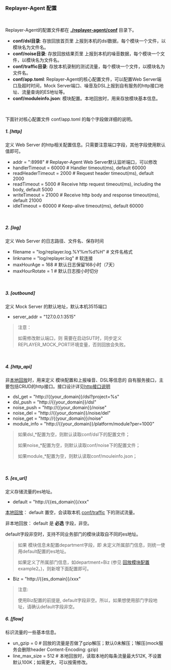 ### Replayer-Agent 配置

<br>

Replayer-Agent的配置文件都在 **[./replayer-agent/conf](../../replayer-agent/conf)** 目录下。

* **conf/dsl目录**: 存放回放首页里 上报到本机的dsl数据，每个模块一个文件，以模块名为文件名。
* **conf/noise目录**: 存放回放结果页里 上报到本机的噪音数据，每个模块一个文件，以模块名为文件名。
* **conf/traffic目录**: 存放本机录制的测试流量，每个模块一个文件，以模块名为文件名。
* **conf/app.toml**: Replayer-Agent的核心配置文件，可以配置Web Server端口及超时时间，Mock Server端口、噪音及DSL上报到自有服务的http接口地址、流量查询的ES地址等。
* **conf/moduleinfo.json**: 模块配置。本地回放时，用来存放模块基本信息。

<br>

下面针对核心配置文件 conf/app.toml 的每个字段做详细的说明。

##### 1. [http]

定义 Web Server 的http相关配置信息。只需要注意端口字段，其他字段使用默认值即可。

* addr = ":8998"           # Replayer-Agent Web Server默认监听端口，可以修改
* handlerTimeout = 60000   # Handler timeout(ms), default 60000
* readHeaderTimeout = 2000 # Request header timeout(ms), default 2000
* readTimeout = 5000       # Receive http request timeout(ms), including the body, default 5000
* writeTimeout = 21000     # Receive http body and response timeout(ms), default 21000
* idleTimeout = 60000      # Keep-alive timeout(ms), default 60000

<br>

##### 2. [log]

定义 Web Server 的日志路径、文件名、保存时间

* filename      = "log/replayer.log.%Y%m%d%H" # 文件名格式
* linkname      = "log/replayer.log"          # 软连接
* maxHourAge    = 168                         # 默认日志保留168小时（7天）
* maxHourRotate = 1                           # 默认日志按小时切分

<br>

##### 3. [outbound]

定义 Mock Server 的默认地址，默认本机3515端口

* server_addr = "127.0.0.1:3515"

> 注意：
>
> 如需修改默认端口，则 需要在启动SUT时，同步定义REPLAYER_MOCK_PORT环境变量，否则回放会失败。

<br>

##### 4. [http_api]

非[本地回放](./README.md#4本地回放)时，用来定义 模块配置和上报噪音、DSL等信息的 自有服务接口，主要包括CRUD的http接口。接口设计详见[http接口说明](./conf/http_api.md)

* dsl_get = "http://{{your_domain}}/dsl?project=%s"
* dsl_push = "http://{{your_domain}}/dsl"
* noise_push = "http://{{your_domain}}/noise"
* noise_del = "http://{{your_domain}}/noise/del"
* noise_get = "http://{{your_domain}}/noise"
* module_info = "http://{{your_domain}}/platform/module?per=1000"

> 如果dsl_\*配置为空，则默认读取conf/dsl下的配置文件；
>
> 如果noise_\*配置为空，则默认读取conf/noise下的配置文件；
>
> 如果module_\*配置为空，则默认读取conf/mouleinfo.json；

<br>

##### 5. [es_url]

定义存储流量的es地址。

* default = "http://{{es_domain}}/xxx"

[本地回放](./README.md#4本地回放)： default 置空，会读取本机 [conf/traffic](../../replayer-agent/conf/traffic) 下的测试流量。

非本地回放： default 是 **必选** 字段，非空。


default字段非空时，支持不同业务部门的模块读取自不同的es地址。

> 如果 模块信息未配置department字段，即 未定义所属部门信息，则统一使用default配置的es地址。
> 
> 如果定义了所属部门信息，如department=Biz (参见 [回放模块配置](./conf/moduleinfo.md) example2。)，则新增下面配置即可。

* Biz = "http://{{es_domain}}/xxx"

> 注意:
>
> 使用Biz配置的前提是, default字段非空。所以，如果想使用部门字段地址，请确认default字段非空。

##### 6. [flow]

标识流量的一些基本信息。

* un_gzip = 0           # 回放的流量是否做了gzip解压；默认0未解压；1解压(mock服务会删除header Content-Encoding: gzip)
* line_max_size = 512   # 本地回放时，读取本地的每条流量最大512K, 不设置默认100K；如需更大，可以按需修改。

